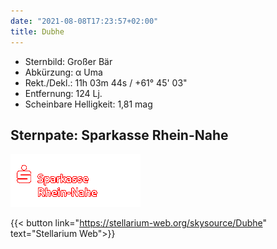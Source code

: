 ```yaml
---
date: "2021-08-08T17:23:57+02:00"
title: Dubhe
---
```


- Sternbild: Großer Bär
- Abkürzung: α Uma
- Rekt./Dekl.: 11h 03m 44s / +61° 45' 03"
- Entfernung: 124 Lj.
- Scheinbare Helligkeit: 1,81 mag

## Sternpate: Sparkasse Rhein-Nahe

![Sparkasse Rhein-Nahe](sparkasse.gif)

{{< button link="https://stellarium-web.org/skysource/Dubhe" text="Stellarium Web">}}